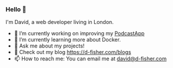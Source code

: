 ### Hello 👋

I'm David, a web developer living in London. 

- 🔭 I’m currently working on improving my [PodcastApp](https://github.com/cam71101/PodcastApp)
- 🌱 I’m currently learning more about Docker.
- 💬 Ask me about my projects!
- 📑 Check out my blog https://d-fisher.com/blogs
- 📫 How to reach me: You can email me at david@d-fisher.com
